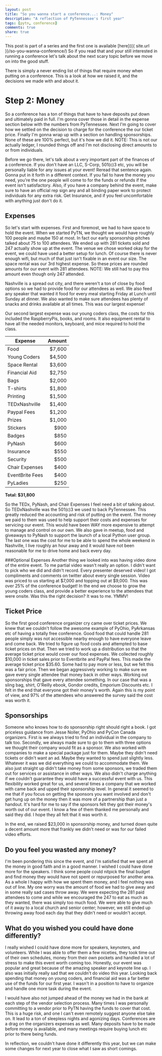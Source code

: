 ```yaml
---
layout: post
title: "So you wanna start a conference...: Money"
description: "A reflection of PyTennessee's first year"
tags: [pytn, conference]
comments: true
share: true
---
```

This post is part of a series and the first one is available [here]({{ site.url }}/so-you-wanna-conference/)
So if you read that and your still interested in running a conference let's talk
about the next scary topic before we move on into the good stuff.

There is simply a never ending list of things that require money when putting
on a conference.  This is a look at how we raised it, and the decisions we
made with and about it.

Step 2: Money
=============
So a conference has a ton of things that have to have deposits put down and
ultimately paid in full.  I'm gonna cover those in detail in the expense
section below with the numbers from PyTennessee.  Next I'm going to cover
how we settled on the decision to charge for the conference the our ticket
price.  Finally I'm gonna wrap up with a section on handling sponsorships.
None of these are 100% perfect, but it's how we did it.  NOTE: This is not
our actually ledger, I rounded things off and I'm not disclosing direct
amounts to or from individuals.

Before we go there, let's talk about a very important part of the finances of
a conference. If you don't have an LLC, S-Corp, 501(c)3 etc, you will be
personally liable for any issues at your event! Reread that sentence again.
Gonna put in it forth in a different context. If you fail to have the money you
need, you're the one people will come to for the funds or refunds if the event
isn't satisfactory. Also, if you have a company behind the event, make sure to
have an official rep sign any and all binding paper work to protect individuals
for any extra risk. Get Insurance, and if you feel uncomfortable with anything
    just don't do it.

Expenses
-------------
So let's start with expenses.  First and foremost, we had to have space to
hold the event.  When we started PyTN, we thought we would have roughly 100
people and maybe 150 at most. In fact our early sponsorship pitches talked
about 75 to 100 attendees. We ended up with 281 tickets sold and 247 actually
show up at the event.  The venue we chose worked okay for the event, we
could have used a better setup for lunch. Of course there is never enough
wifi, but much of that just isn't fixable in an event our size. The space
rental was our 3rd highest expense. So these prices are rounded amounts for
our event with 281 attendees. NOTE: We still had to pay this amount even
though only 247 attended.

Nashville is a spread out city, and there weren't a ton of close by food
options so we had to provide food for our attendees as well. We also feed
any speaker that wanted it food for every meal starting Friday at Lunch
until Sunday at dinner. We also wanted to make sure attendees has plenty
of snacks and drinks available at all times.  This was our largest expense!

Our second largest expense was our young coders class, the costs for this
included the RaspberryPis, books, and rooms.  It also  equipment rental to
have all the needed monitors, keyboard, and mice required to hold the class.

Expense | Amount
------- | ------:
Food | $7,600
Young Coders | $4,500
Space Rental | $3,600
Financial Aid | $2,750
Bags | $2,000
T-shirts | $1,800
Printing | $1,500
TEDxNashville | $1,400
Paypal Fees | $1,200
Prizes | $1,000
Stickers | $900
Badges | $850
PyNash | $600
Insurance | $550
Security | $500
Chair Expenses | $400
EventBrite Fees | $400
PyLadies | $250

**Total: $31,800**

So the TEDx, PyNash, and Chair Expenses I feel need a bit of talking about. So
TEDxNashville was the 501(c)3 we used to back PyTennessee.  This greatly reduced
the accounting and risk of putting on the event. The money we paid to them was
used to help support their costs and expenses for servicing our event.  This
would have been WAY more expensive to attempt to manage and control on our own.
We also gave in meetup, food and giveaways to PyNash to support the launch of
a local Python user group. The last one was the cost for me to be able to spend
the whole weekend in Nashville, I live roughly an hour away and it would have
not been reasonable for me to drive home and back every day.

###Optional Expenses
Another thing we looked into was having video done of the entire event. To me
partial video wasn't really an option.  I didn't want to pick who we did and
didn't record. Every presenter deserved video! I got compliments and comments on
twitter about every single session. Video was priced to us starting at $7,000
and topping out at $9,000.  This was over 25% of the conference budget! In the
end we choose to grow the young coders class, and provide a better experience to
the attendees that were onsite.  Was this the right decision?  It was to me.
YMMV!

Ticket Price
------------
So the first good conference organizer cry came over ticket prices. We knew that
we couldn't follow the awesome example of PyOhio, PyArkansas etc of having
a totally free conference. Good food that could handle 281 people simply was not
accessible nearby enough to have everyone leave and come back. We tried to
figure up food costs and attempted to base ticket prices on that. Then we tried
to work up a distribution so that the average ticket price would cover our food
expenses. We collected roughly $10,000 in ticket sales prior to Eventbrite and
PayPal fees. This made the average ticket price $35.60. Some had to pay more or
less, but we felt this was a fair price.  Then we began aggressively working to
make sure we gave every single attendee that money back in other ways. Working
out sponsorships that gave every attendee something. In our case that was
a sling bag, shirt, O'Reilly ebook, Gondor credits, Emporium Discounts etc.
I felt in the end that everyone got their money's worth. Again this is my point
of view, and 97% of the attendees who answered the survey said the cost was
worth it.

Sponsorships
--------------
Someone who knows how to do sponsorship right should right a book. I got
priceless guidance from Jesse Noller, PyOhio and PyCon Canada organizers. First
is we always tried to find an individual in the company to talk too.  Secondly,
we always made sure to go to them with three options we thought their company
would fit as a sponsor.  We also worked with companies to make a special package
just for them.  Maybe they didn't need tickets or didn't want an ad. Maybe they
wanted to spend just slightly less. Whatever it was we did everything we could
to accommodate them.  We also just straight up didn't take money from some
sponsors, we traded them out for services or assistance in other ways. We also
didn't charge anything if we couldn't guarantee they would have a successful
event with us. This flexibility worked great for us, and several times a company
that we worked with came back and upped their sponsorship level.  In general it
seemed to me that if you focus on getting the sponsors you want involved and
don't get hung up on the money then it was more of a partnership than just a
handout.  It's hard for me to say if the sponsors felt they got their money's
worth out of our event.  I know a few of them thanked me personally and said
they did. I hope they all felt that it was worth it.

In the end, we raised $23,000 in sponsorship money, and turned down quite
a decent amount more that frankly we didn't need or was for our failed video
efforts.


Do you feel you wasted any money?
---------------------------------
I'm been pondering this since the event, and I'm satisfied that we spent all the
money in good faith and in a good manner. I wished I could have done more for
the speakers. I think some people could nitpick the final budget and find money
they would have not spent or repurposed for another area. As a whole I happy
with how we spent them money, and I feel nothing was out of line. My one worry
was the amount of food we had to give away and in some really sad cases throw
away.  We were expecting the 281 paid attendees to come and while we encouraged
the 247 to eat as much as they wanted, there was simply too much food. We were
able to give much of it away to a local church and senior center; however, we
still ended up throwing away food each day that they didn't need or wouldn't
accept.

What do you wished you could have done differently?
---------------------------------------------------
I really wished I could have done more for speakers, keynoters, and volunteers.
While I was able to offer them a few niceties, they took time out of their own
schedules, money from their own pockets and handled a lot of stress to make this
event worth coming too. Honestly, our event was popular and great because of the
amazing speaker and keynote line up. I also was initially really sad that we
couldn't do video this year. Looking back spending that money on young coders,
and financial aid was a far better use of the funds for our first year. I wasn't
in a position to have to organize and handle one more task during the event.

I would have also not jumped ahead of the money we had in the bank at each step
of the vendor selection process. Many times I was personally committing to
a vendor prior to PyTN having the funds to cover that cost.  This is a huge
risk, and one I can't even remotely suggest anyone else take on. It lead to
a ton of sleepless nights and agonizing days. Conferences are a drag on the
organizers expenses as well. Many deposits have to be made before money is
available, and many meetings require buying lunch etc prior to there being
funds.

In reflection, we couldn't have done it differently this year, but we can make
some changes for next year to close what I saw as short comings.
